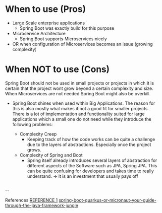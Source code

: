 # When to use (Pros)

- Large Scale enterprise applications
  - Spring Boot was exactly build for this purpose
- Microservice Architecture
  - Spring Boot supports Microservices nicely
- OR when configuration of Microservices becomes an issue (growing complexity)

# When NOT to use (Cons)

Spring Boot should not be used in small projects or projects in which it is certain that the project wont grow beyond a certain complexity and size. When Microservices are not needed Spring Boot might also be overkill.

- Spring Boot shines when used within Big Applications. The reason for this is also mostly what makes it not a good fit for smaller projects. There is a lot of implementation and functionality suited for large applications which a small one do not need while they introduce the following problems:

  - Complexity Creep
    - Keeping track of how the code works can be quite a challenge due to   the layers of abstractions. Especially once the project grows.
  - Complexity of Spring and Boot
    - Spring itself already introduces several layers of abstraction for   different aspects of the Software such as JPA, Spring JPA. This can be quite confusing for developers and takes time to really understand. -> It is an investment that usually pays off

##

--

References
[REFERENCE 1](www..nl)
[spring-boot-quarkus-or-micronaut-your-guide-through-the-java-framework-jungle](https://hiq.se/en/insight/spring-boot-quarkus-or-micronaut-your-guide-through-the-java-framework-jungle/)
